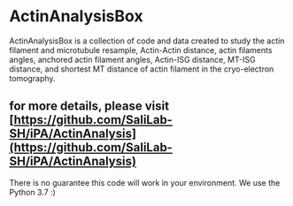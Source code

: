# ActinAnalysisBox

ActinAnalysisBox is a collection of code and data created to study the  actin filament and microtubule resample, Actin-Actin distance, actin filaments angles, anchored actin filament angles, Actin-ISG distance, MT-ISG distance, and shortest MT distance of actin filament in the cryo-electron tomography.

for more details, please visit [https://github.com/SaliLab-SH/iPA/ActinAnalysis](https://github.com/SaliLab-SH/iPA/ActinAnalysis)
---
There is no guarantee this code will work in your environment. We use the Python 3.7 :)
